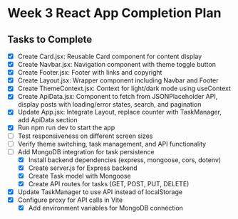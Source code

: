 # Week 3 React App Completion Plan

## Tasks to Complete
- [x] Create Card.jsx: Reusable Card component for content display
- [x] Create Navbar.jsx: Navigation component with theme toggle button
- [x] Create Footer.jsx: Footer with links and copyright
- [x] Create Layout.jsx: Wrapper component including Navbar and Footer
- [x] Create ThemeContext.jsx: Context for light/dark mode using useContext
- [x] Create ApiData.jsx: Component to fetch from JSONPlaceholder API, display posts with loading/error states, search, and pagination
- [x] Update App.jsx: Integrate Layout, replace counter with TaskManager, add ApiData section
- [x] Run npm run dev to start the app
- [ ] Test responsiveness on different screen sizes
- [ ] Verify theme switching, task management, and API functionality
- [ ] Add MongoDB integration for task persistence
  - [x] Install backend dependencies (express, mongoose, cors, dotenv)
  - [x] Create server.js for Express backend
  - [x] Create Task model with Mongoose
  - [x] Create API routes for tasks (GET, POST, PUT, DELETE)
- [x] Update TaskManager to use API instead of localStorage
- [x] Configure proxy for API calls in Vite
  - [x] Add environment variables for MongoDB connection
